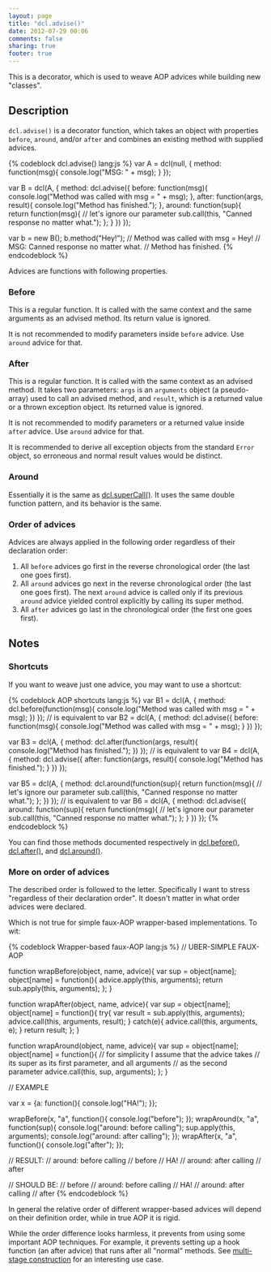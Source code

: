 ```yaml
---
layout: page
title: "dcl.advise()"
date: 2012-07-29 00:06
comments: false
sharing: true
footer: true
---
```


This is a decorator, which is used to weave AOP advices while building new "classes".

## Description

`dcl.advise()` is a decorator function, which takes an object with properties `before`, `around`, and/or `after` and
combines an existing method with supplied advices.

{% codeblock dcl.advise() lang:js %}
var A = dcl(null, {
  method: function(msg){
    console.log("MSG: " + msg);
  }
});

var B = dcl(A, {
  method: dcl.advise({
    before: function(msg){
      console.log("Method was called with msg = " + msg);
    },
    after: function(args, result){
      console.log("Method has finished.");
    },
    around: function(sup){
      return function(msg){
        // let's ignore our parameter
        sub.call(this, "Canned response no matter what.");
      };
    }
  })
});

var b = new B();
b.method("Hey!");
// Method was called with msg = Hey!
// MSG: Canned response no matter what.
// Method has finished.
{% endcodeblock %}

Advices are functions with following properties.

### Before

This is a regular function. It is called with the same context and the same arguments as an advised method.
Its return value is ignored.

It is not recommended to modify parameters inside `before` advice. Use `around` advice for that.

### After

This is a regular function. It is called with the same context as an advised method. It takes two parameters: `args` is
an `arguments` object (a pseudo-array) used to call an advised method, and `result`, which is a returned value or
a thrown exception object. Its returned value is ignored.

It is not recommended to modify parameters or a returned value inside `after` advice. Use `around` advice for that.

It is recommended to derive all exception objects from the standard `Error` object, so erroneous and normal
result values would be distinct.

### Around

Essentially it is the same as [dcl.superCall()](/docs/mini_js/supercall). It uses the same double function pattern,
and its behavior is the same.

### Order of advices

Advices are always applied in the following order regardless of their declaration order:

1. All `before` advices go first in the reverse chronological order (the last one goes first).
2. All `around` advices go next in the reverse chronological order (the last one goes first). The next `around` advice
is called only if its previous `around` advice yielded control explicitly by calling its super method.
3. All `after` advices go last in the chronological order (the first one goes first).

## Notes

### Shortcuts

If you want to weave just one advice, you may want to use a shortcut:

{% codeblock AOP shortcuts lang:js %}
var B1 = dcl(A, {
  method: dcl.before(function(msg){
    console.log("Method was called with msg = " + msg);
  })
});
// is equivalent to
var B2 = dcl(A, {
  method: dcl.advise({
    before: function(msg){
      console.log("Method was called with msg = " + msg);
    }
  })
});

var B3 = dcl(A, {
  method: dcl.after(function(args, result){
    console.log("Method has finished.");
  })
});
// is equivalent to
var B4 = dcl(A, {
  method: dcl.advise({
    after: function(args, result){
      console.log("Method has finished.");
    }
  })
});

var B5 = dcl(A, {
  method: dcl.around(function(sup){
    return function(msg){
      // let's ignore our parameter
      sub.call(this, "Canned response no matter what.");
    };
  })
});
// is equivalent to
var B6 = dcl(A, {
  method: dcl.advise({
    around: function(sup){
      return function(msg){
        // let's ignore our parameter
        sub.call(this, "Canned response no matter what.");
      };
    }
  })
});
{% endcodeblock %}

You can find those methods documented respectively in [dcl.before()](/docs/dcl_js/before),
[dcl.after()](/docs/dcl_js/after), and [dcl.around()](/docs/dcl_js/around).

### More on order of advices

The described order is followed to the letter. Specifically I want to stress "regardless of their declaration order".
It doesn't matter in what order advices were declared.

Which is not true for simple faux-AOP wrapper-based implementations. To wit:

{% codeblock Wrapper-based faux-AOP lang:js %}
// UBER-SIMPLE FAUX-AOP

function wrapBefore(object, name, advice){
  var sup = object[name];
  object[name] = function(){
    advice.apply(this, arguments);
    return sub.apply(this, arguments);
  };
}

function wrapAfter(object, name, advice){
  var sup = object[name];
  object[name] = function(){
    try{
      var result = sub.apply(this, arguments);
      advice.call(this, arguments, result);
    }
    catch(e){
      advice.call(this, arguments, e);
    }
    return result;
  };
}

function wrapAround(object, name, advice){
  var sup = object[name];
  object[name] = function(){
    // for simplicity I assume that the advice takes
    // its super as its first parameter, and all arguments
    // as the second parameter
    advice.call(this, sup, arguments);
  };
}

// EXAMPLE

var x = {a: function(){ console.log("HA!"); }};

wrapBefore(x, "a", function(){ console.log("before"); });
wrapAround(x, "a", function(sup){
  console.log("around: before calling");
  sup.apply(this, arguments);
  console.log("around: after calling");
});
wrapAfter(x, "a", function(){ console.log("after"); });

// RESULT:
// around: before calling
// before
// HA!
// around: after calling
// after

// SHOULD BE:
// before
// around: before calling
// HA!
// around: after calling
// after
{% endcodeblock %}

In general the relative order of different wrapper-based advices will depend on their definition order,
while in true AOP it is rigid.

While the order difference looks harmless, it prevents from using some important AOP techniques. For example,
it prevents setting up a hook function (an after advice) that runs after all "normal" methods.
See [multi-stage construction](/docs/general/multi-stage-construction) for an interesting use case.
